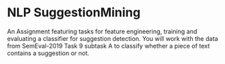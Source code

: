 # NLP SuggestionMining
 An Assignment featuring tasks for feature engineering, training and evaluating a classifier for suggestion detection. You will work with the data from SemEval-2019 Task 9 subtask A to classify whether a piece of text contains a suggestion or not. 
